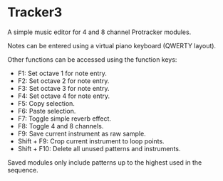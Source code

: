 
# Tracker3

A simple music editor for 4 and 8 channel Protracker modules.

Notes can be entered using a virtual piano keyboard (QWERTY layout).

Other functions can be accessed using the function keys:

* F1: Set octave 1 for note entry.
* F2: Set octave 2 for note entry.
* F3: Set octave 3 for note entry.
* F4: Set octave 4 for note entry.
* F5: Copy selection.
* F6: Paste selection.
* F7: Toggle simple reverb effect.
* F8: Toggle 4 and 8 channels.
* F9: Save current instrument as raw sample.
* Shift + F9: Crop current instrument to loop points.
* Shift + F10: Delete all unused patterns and instruments.

Saved modules only include patterns up to the highest used in the sequence.
